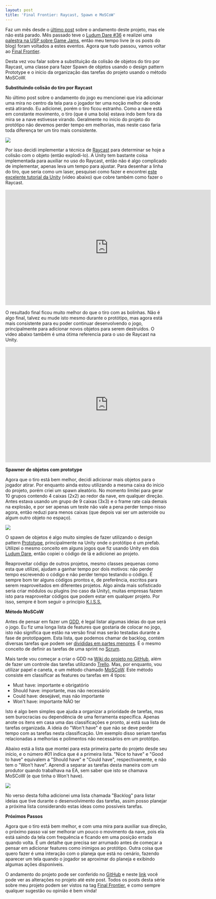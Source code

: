 ```yaml
---
layout: post
title: 'Final Frontier: Raycast, Spawn e MoSCoW'
---
```


Faz um mês desde o [último post](http://gamedeveloper.com.br/final-frontier-camera-e-controle/) sobre o andamento deste projeto, mas ele não está parado. Mês passado teve o [Ludum Dare #36](http://gamedeveloper.com.br/ludum-dare-36/) e realizei uma [palestra na USP sobre Game Jams](http://gamedeveloper.com.br/game-jams-como-fazer-um-jogo-em-48h/), então meu tempo livre (e os posts do blog) foram voltados a estes eventos. Agora que tudo passou, vamos voltar ao [Final Frontier](http://gamedeveloper.com.br/tag/final-frontier/).

Desta vez vou falar sobre a substituição da colisão de objetos do tiro por Raycast, uma classe para fazer Spawn de objetos usando o design pattern Prototype e o início da organização das tarefas do projeto usando o método MoSCoW.

**Substituindo colisão do tiro por Raycast**

No último post sobre o andamento do jogo eu mencionei que iria adicionar uma mira no centro da tela para o jogador ter uma noção melhor de onde está atirando. Eu adicionei, porém o tiro ficou estranho. Como a nave está em constante movimento, o tiro (que é uma bola) estava indo bem fora da mira se a nave estivesse virando. Geralmente no início do projeto do protótipo não devemos perder tempo em melhorias, mas neste caso faria toda diferença ter um tiro mais consistente.

![](/content/images/2016/09/ff-shoot-1-1.jpg)

Por isso decidi implementar a técnica de [Raycast](https://unity3d.com/pt/learn/tutorials/topics/physics/raycasting) para determinar se hoje a colisão com o objeto (então explodi-lo). A Unity tem bastante coisa implementada para auxiliar no uso do Raycast, então não é algo complicado de implementar, apenas leva um tempo para ajustar. Para desenhar a linha do tiro, que seria como um laser, pesquisei como fazer e encontrei [este excelente tutorial da Unity](https://unity3d.com/pt/learn/tutorials/lets-try/shooting-with-raycasts) (video abaixo) que cobre também como fazer o Raycast.

<iframe width="640" height="360" src="https://www.youtube.com/embed/AGd16aspnPA" frameborder="0" allowfullscreen></iframe>

O resultado final ficou muito melhor do que o tiro com as bolinhas. Não é algo final, talvez eu mude isto mesmo durante o protótipo, mas agora está mais consistente para eu poder continuar desenvolvendo o jogo, principalmente para adicionar novos objetos para serem destruídos. O video abaixo também é uma ótima referencia para o uso de Raycast na Unity.

<iframe width="640" height="360" src="https://www.youtube.com/embed/mpxim8YbsMk" frameborder="0" allowfullscreen></iframe>

**Spawner de objetos com prototype**

Agora que o tiro está bem melhor, decidi adicionar mais objetos para o jogador atirar. Por enquanto ainda estou utilizando a mesma caixa do início do projeto, porém criei um spawn aleatório. No momento limitei para gerar 10 grupos contendo 4 caixas (2x2) ao redor da nave, em qualquer direção. Antes estava usando um grupo de 9 caixas (3x3) e o frame rate caia demais na explosão, e por ser apenas um teste não vale a pena perder tempo nisso agora, então reduzi para menos caixas (que depois vai ser um asteroide ou algum outro objeto no espaço).

![](/content/images/2016/09/ff-shoot-2-1.jpg)

O spawn de objetos é algo muito simples de fazer utilizando o design pattern [Prototype](http://gameprogrammingpatterns.com/prototype.html), principalmente na Unity onde o protótipo é um prefab. Utilizei o mesmo conceito em alguns jogos que fiz usando Unity em dois [Ludum Dare](http://gamedeveloper.com.br/tag/ludum-dare/), então copiei o código de lá e adicionei ao projeto.

Reaproveitar código de outros projetos, mesmo classes pequenas como esta que utilizei, ajudam a ganhar tempo por dois motivos: não perder tempo escrevendo o código e não perder tempo testando o código. É sempre bom ter alguns códigos prontos e, de preferência, escritos para serem reaproveitados em diferentes projetos. Algo ainda mais sofisticado seria criar módulos ou plugins (no caso da Unity), muitas empresas fazem isto para reaproveitar códigos que podem estar em qualquer projeto. Por isso, sempre é bom seguir o princípio [K.I.S.S.](http://gamedeveloper.com.br/mantenha-tudo-simples/)

**Método MoSCoW**

Antes de pensar em fazer um [GDD](http://gamedeveloper.com.br/game-design-document/), é legal listar algumas ideias do que será o jogo. Eu fiz uma longa lista de features que gostaria de colocar no jogo, isto não significa que estão na versão final mas serão testadas durante a fase de prototipagem. Esta lista, que podemos chamar de backlog, contém diversas tarefas que podem ser [divididas em partes menores](http://gamedeveloper.com.br/definicao-de-prioridade-de-tarefas/). É o mesmo conceito de definir as tarefas de uma sprint no [Scrum](http://gamedeveloper.com.br/aprenda-o-que-e-scrum/).

Mais tarde vou começar a criar o GDD na [Wiki do projeto no GitHub](https://github.com/cicanci/game-unity-ff/wiki), além de fazer um controle das tarefas utilizando [Trello](https://trello.com/). Mas, por enquanto, vou utilizar papel e caneta, e um método chamado [MoSCoW](https://en.wikipedia.org/wiki/MoSCoW_method). Este método consiste em classificar as features ou tarefas em 4 tipos:

- Must have: importante e obrigatório
- Should have: importante, mas não necessário
- Could have: desejável, mas não importante
- Won't have: importante NÃO ter

Isto é algo bem simples que ajuda a organizar a prioridade de tarefas, mas sem burocracias ou dependência de uma ferramenta específica. Apenas anote os itens em casa uma das classificações e pronto, ai está sua lista de tarefas organizada. A ideia do "Won't have" é que não se deve perder tempo com as tarefas nesta classificação. Um exemplo disso seriam tarefas relacionadas a melhorias e polimentos não necessários em um protótipo.

Abaixo está a lista que montei para esta primeira parte do projeto desde seu início, e o número #01 indica que é a primeira lista. "Nice to have" e "Good to have" equivalem a "Should have" e "Could have", respectivamente, e não tem o "Won't have". Aprendi a separar as tarefas desta maneira com um produtor quando trabalhava na EA, sem saber que isto se chamava MoSCoW (e que tinha o Won't have).

![](/content/images/2016/09/ff-tasks-01.jpg)

No verso desta folha adicionei uma lista chamada "Backlog" para listar ideias que tive durante o desenvolvimento das tarefas, assim posso planejar a próxima lista considerando estas ideas como possíveis tarefas.

**Próximos Passos**

Agora que o tiro está bem melhor, e com uma mira para auxiliar sua direção, o próximo passo vai ser melhorar um pouco o movimento da nave, pois ela está saindo da tela com frequência e ficando em uma posição errada quando volta. É um detalhe que precisa ser arrumado antes de começar a pensar em adicionar features como inimigos ao protótipo. Outra coisa que quero fazer é uma interação com o planeja que está no cenário, fazendo aparecer um tela quando o jogador se aproximar do planeja e exibindo algumas ações disponíveis.

O andamento do projeto pode ser conferido no [GitHub](https://github.com/cicanci/game-unity-ff) e neste [link](https://github.com/cicanci/game-unity-ff/tree/bfd1d40aead023b34f4d908fbe034eb25101c532) você pode ver as alterações no projeto até este post. Todos os posts desta série sobre meu projeto podem ser vistos na tag [Final Frontier](http://gamedeveloper.com.br/tag/final-frontier/), e como sempre qualquer sugestão ou opinião é bem vinda!
